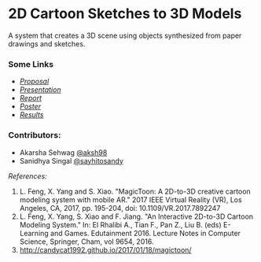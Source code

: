 # 2D Cartoon Sketches to 3D Models

A system that creates a 3D scene using objects synthesized from paper drawings and sketches.

### Some Links 

- [*Proposal*](https://github.com/sayhitosandy/2D-to-3D/blob/master/Proposal.pdf)  
- [*Presentation*](https://github.com/sayhitosandy/2D-to-3D/blob/master/2D%20Cartoon%20Sketches%20to%203D%20Models.pdf)
- [*Report*](https://github.com/sayhitosandy/2D-to-3D/blob/master/Final%20Submission/Group3_report.pdf)
- [*Poster*](https://github.com/sayhitosandy/2D-to-3D/blob/master/Final%20Submission/Group3_poster.pdf)
- [*Results*](https://github.com/sayhitosandy/2D-to-3D/tree/master/Final%20Submission/Outputs)

### Contributors: 
- Akarsha Sehwag  [@aksh98](https://github.com/aksh98)
- Sanidhya Singal [@sayhitosandy](https://github.com/sayhitosandy)

*References:*
1. L. Feng, X. Yang and S. Xiao. "MagicToon: A 2D-to-3D creative cartoon modeling system with mobile AR." 2017 IEEE Virtual Reality (VR), Los Angeles, CA, 2017, pp. 195-204, doi: 10.1109/VR.2017.7892247
2.  L. Feng, X. Yang, S. Xiao and F. Jiang. "An Interactive 2D-to-3D Cartoon Modeling System." In: El Rhalibi A., Tian F., Pan Z., Liu B. (eds) E-Learning and Games. Edutainment 2016. Lecture Notes in Computer Science, Springer, Cham, vol 9654, 2016.
3. http://candycat1992.github.io/2017/01/18/magictoon/
